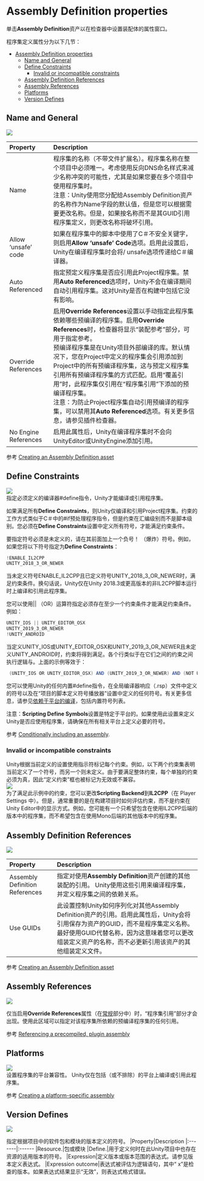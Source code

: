 # Assembly Definition properties
单击**Assembly Definition**资产以在检查器中设置装配体的属性窗口。

程序集定义属性分为以下几节：
- [Assembly Definition properties](#assembly-definition-properties)
  - [Name and General](#name-and-general)
  - [Define Constraints](#define-constraints)
    - [Invalid or incompatible constraints](#invalid-or-incompatible-constraints)
  - [Assembly Definition References](#assembly-definition-references)
  - [Assembly References](#assembly-references)
  - [Platforms](#platforms)
  - [Version Defines](#version-defines)


## Name and General
![](asmdef-10.png)

|Property|Description
|:-------|:------
|Name|程序集的名称（不带文件扩展名）。程序集名称在整个项目中必须唯一。考虑使用反向DNS命名样式来减少名称冲突的可能性，尤其是如果您要在多个项目中使用程序集时。 </br>注意：Unity使用您分配给Assembly Definition资产的名称作为Name字段的默认值，但是您可以根据需要更改名称。但是，如果按名称而不是其GUID引用程序集定义，则更改名称将破坏引用。
|Allow ‘unsafe’ code|如果在程序集中的脚本中使用了C＃不安全关键字，则启用**Allow ‘unsafe’ Code**选项。启用此设置后，Unity在编译程序集时会将/ unsafe选项传递给C＃编译器。
|Auto Referenced|指定预定义程序集是否应引用此Project程序集。禁用**Auto Referenced**选项时，Unity不会在编译期间自动引用程序集。这对Unity是否在构建中包括它没有影响。
|Override References|启用**Override References**设置以手动指定此程序集依赖哪些预编译的程序集。启用**Override References**时，检查器将显示“装配参考”部分，可用于指定参考。 </br>预编译程序集是在Unity项目外部编译的库。默认情况下，您在Project中定义的程序集会引用添加到Project中的所有预编译程序集，这与预定义程序集引用所有预编译程序集的方式匹配。启用“覆盖引用”时，此程序集仅引用在“程序集引用”下添加的预编译程序集。</br>注意：为防止Project程序集自动引用预编译的程序集，可以禁用其**Auto Referenced**选项。有关更多信息，请参见插件检查器。
|No Engine References|启用此属性后，Unity在编译程序集时不会向UnityEditor或UnityEngine添加引用。

参考 [Creating an Assembly Definition asset](https://docs.unity3d.com/Manual/ScriptCompilationAssemblyDefinitionFiles.html#create-asmdef)

## Define Constraints
![](asmdef-11.png)  
指定必须定义的编译器#define指令，Unity才能编译或引用程序集。

如果满足所有**Define Constraints**，则Unity仅编译和引用Project程序集。约束的工作方式类似于C＃中的#if预处理程序指令，但是约束在汇编级别而不是脚本级别。您必须在**Define Constraints**设置中定义所有符号，才能满足约束条件。

要指定符号必须是未定义的，请在其前面加上一个负号！ （爆炸）符号。例如，如果您将以下符号指定为**Define Constraints**：
```cs
!ENABLE_IL2CPP
UNITY_2018_3_OR_NEWER
```

当未定义符号ENABLE_IL2CPP且已定义符号UNITY_2018_3_OR_NEWER时，满足约束条件。换句话说，Unity仅在Unity 2018.3或更高版本的非IL2CPP脚本运行时上编译和引用此程序集。

您可以使用|| （OR）运算符指定必须存在至少一个约束条件才能满足约束条件。例如：
```cs
UNITY_IOS || UNITY_EDITOR_OSX
UNITY_2019_3_OR_NEWER
!UNITY_ANDROID
```
当定义UNITY_IOS或UNITY_EDITOR_OSX和UNITY_2019_3_OR_NEWER且未定义UNITY_ANDROID时，约束将得到满足。各个行类似于在它们之间的约束之间执行逻辑与。上面的示例等效于：
```cs
 (UNITY_IOS OR UNITY_EDITOR_OSX) AND (UNITY_2019_3_OR_NEWER) AND (NOT UNITY_ANDROID)
```

您可以使用Unity的任何内置#define指令，在全局编译器响应（.rsp）文件中定义的符号以及在“项目的脚本定义符号播放器”设置中定义的任何符号。有关更多信息，请参见[依赖于平台的编译](https://docs.unity3d.com/Manual/PlatformDependentCompilation.html)，包括内置符号列表。

注意：**Scripting Define Symbols**设置是特定于平台的。如果使用此设置来定义Unity是否应使用程序集，请确保在所有相关平台上定义必要的符号。

参考 [Conditionally including an assembly](https://docs.unity3d.com/Manual/ScriptCompilationAssemblyDefinitionFiles.html#conditional-assembly).

### Invalid or incompatible constraints
Unity根据当前定义的设置使用指示符标记每个约束。例如，以下两个约束集表明当前定义了一个符号，而另一个则未定义。由于要满足整体约束，每个单独的约束必须为真，因此“定义约束”框也被标记为无效或不兼容。  
![](asmdef-12.png)  
为了满足此示例中的约束，您可以更改**Scripting Backend**到**IL2CPP**（在 Player Settings 中）。但是，通常重要的是在构建项目时如何评估约束，而不是约束在Unity Editor中的显示方式。例如，您可能有一个只希望包含在使用IL2CPP后端的版本中的程序集，而不希望包含在使用Mono后端的其他版本中的程序集。
## Assembly Definition References
![](asmdef-13.png)

|Property|Description
|:-------|:-------
|Assembly Definition References|指定对使用**Assembly Definition**资产创建的其他装配的引用。 Unity使用这些引用来编译程序集，并定义程序集之间的依赖关系。
|Use GUIDs|此设置控制Unity如何序列化对其他Assembly Definition资产的引用。启用此属性后，Unity会将引用保存为资产的GUID，而不是程序集定义名称。最好使用GUID代替名称，因为这意味着您可以更改组装定义资产的名称，而不必更新引用该资产的其他组装定义文件。

参考 [Creating an Assembly Definition asset](https://docs.unity3d.com/Manual/ScriptCompilationAssemblyDefinitionFiles.html#create-asmdef)
## Assembly References
![](asmdef-14.png)

仅当启用**Override References**属性（在[常规](https://docs.unity3d.com/Manual/class-AssemblyDefinitionImporter.html#general)部分中）时，“程序集引用”部分才会出现。使用此区域可以指定对该程序集所依赖的预编译程序集的任何引用。

参考 [Referencing a precompiled, plugin assembly](https://docs.unity3d.com/Manual/ScriptCompilationAssemblyDefinitionFiles.html#reference-precompiled-assembly)
## Platforms
![](asmdef-15.png)  
设置程序集的平台兼容性。 Unity仅在包括（或不排除）的平台上编译或引用此程序集。

参考 [Creating a platform-specific assembly](https://docs.unity3d.com/Manual/ScriptCompilationAssemblyDefinitionFiles.html#create-platform-specific)
## Version Defines
![](asmdef-16.png)

指定根据项目中的软件包和模块的版本定义的符号。
|Property|Description
|:-------|:------
|Resource.|包或模块
|Define.|用于定义何时在此Unity项目中也存在资源的适用版本的符号。
|Expression|定义版本或版本范围的表达式。请参见版本定义表达式。
|Expression outcome|表达式被评估为逻辑语句，其中“ x”是检查的版本。如果表达式结果显示“无效”，则表达式格式错误。
